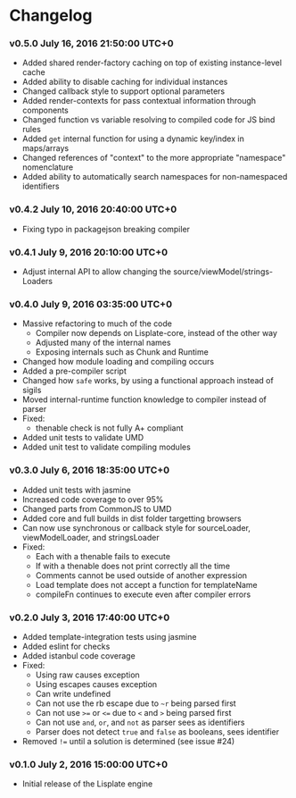 # Changelog

### v0.5.0 July 16, 2016 21:50:00 UTC+0
- Added shared render-factory caching on top of existing instance-level cache
- Added ability to disable caching for individual instances
- Changed callback style to support optional parameters
- Added render-contexts for pass contextual information through components
- Changed function vs variable resolving to compiled code for JS bind rules
- Added `get` internal function for using a dynamic key/index in maps/arrays
- Changed references of "context" to the more appropriate "namespace" nomenclature
- Added ability to automatically search namespaces for non-namespaced identifiers

### v0.4.2 July 10, 2016 20:40:00 UTC+0
- Fixing typo in packagejson breaking compiler

### v0.4.1 July 9, 2016 20:10:00 UTC+0
- Adjust internal API to allow changing the source/viewModel/strings-Loaders

### v0.4.0 July 9, 2016 03:35:00 UTC+0
- Massive refactoring to much of the code
    - Compiler now depends on Lisplate-core, instead of the other way
    - Adjusted many of the internal names
    - Exposing internals such as Chunk and Runtime
- Changed how module loading and compiling occurs
- Added a pre-compiler script
- Changed how `safe` works, by using a functional approach instead of sigils
- Moved internal-runtime function knowledge to compiler instead of parser
- Fixed:
    - thenable check is not fully A+ compliant
- Added unit tests to validate UMD
- Added unit test to validate compiling modules

### v0.3.0 July 6, 2016 18:35:00 UTC+0
- Added unit tests with jasmine
- Increased code coverage to over 95%
- Changed parts from CommonJS to UMD
- Added core and full builds in dist folder targetting browsers
- Can now use synchronous or callback style for sourceLoader, viewModelLoader, and stringsLoader
- Fixed:
    - Each with a thenable fails to execute
    - If with a thenable does not print correctly all the time
    - Comments cannot be used outside of another expression
    - Load template does not accept a function for templateName
    - compileFn continues to execute even after compiler errors

### v0.2.0 July 3, 2016 17:40:00 UTC+0
- Added template-integration tests using jasmine
- Added eslint for checks
- Added istanbul code coverage
- Fixed:
    - Using raw causes exception
    - Using escapes causes exception
    - Can write undefined
    - Can not use the rb escape due to `~r` being parsed first
    - Can not use `>=` or `<=` due to `<` and `>` being parsed first
    - Can not use `and`, `or`, and `not` as parser sees as identifiers
    - Parser does not detect `true` and `false` as booleans, sees identifier
- Removed `!=` until a solution is determined (see issue #24)

### v0.1.0 July 2, 2016 15:00:00 UTC+0
- Initial release of the Lisplate engine
